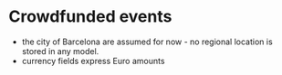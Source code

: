 # Crowdfunded events

* the city of Barcelona are assumed for now - no regional location is stored in any model.
* currency fields express Euro amounts